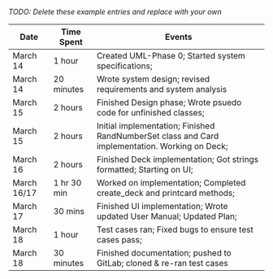 *TODO: Delete these example entries and replace with your own*  	         	  

| Date        | Time Spent | Events  	         	 
|-------------|------------|--------------------  	         	 
| March 14    | 1 hour     | Created UML-Phase 0; Started system specifications;   	         	
| March 14    | 20 minutes | Wrote system design; revised requirements and system analysis  	         	  
| March 15    | 2 hours    | Finished Design phase; Wrote psuedo code for unfinished classes;
| March 15    | 2 hours    | Initial implementation; Finished RandNumberSet class and Card implementation. Working on Deck; 	         	  
| March 16    | 2 hours    | Finished Deck implementation; Got strings formatted; Starting on UI;
| March 16/17 | 1 hr 30 min| Worked on implementation; Completed create_deck and printcard methods;  	         	  
| March 17    | 30 mins    | Finished UI implementation; Wrote updated User Manual; Updated Plan;  	         	  
| March 18    | 1 hour     | Test cases ran; Fixed bugs to ensure test cases pass;  	         	  
| March 18    | 30 minutes | Finished documentation; pushed to GitLab; cloned & re-ran test cases  	         	  
